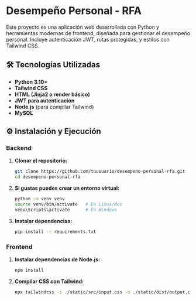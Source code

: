 # Desempeño Personal - RFA

Este proyecto es una aplicación web desarrollada con Python y herramientas modernas de frontend, diseñada para gestionar el desempeño personal. Incluye autenticación JWT, rutas protegidas, y estilos con Tailwind CSS.

## 🛠️ Tecnologías Utilizadas

- **Python 3.10+**
- **Tailwind CSS**
- **HTML (Jinja2 o render básico)**
- **JWT para autenticación**
- **Node.js** (para compilar Tailwind)
- **MySQL**

## ⚙️ Instalación y Ejecución

### Backend

1. **Clonar el repositorio:**
   ```bash
   git clone https://github.com/tuusuario/desempeno-personal-rfa.git
   cd desempeno-personal-rfa

2. **Si gustas puedes crear un entorno virtual:**
    ```bash
    python -m venv venv
    source venv/bin/activate   # En Linux/Mac
    venv\Scripts\activate      # En Windows

3. **Instalar dependencias:**
    ```bash
    pip install -r requirements.txt

### Frontend

1. **Instalar dependencias de Node.js:**
   ```bash
   npm install

2. **Compilar CSS con Tailwind:**
    ```bash
    npx tailwindcss -i ./static/src/input.css -o ./static/dist/output.css --watch
